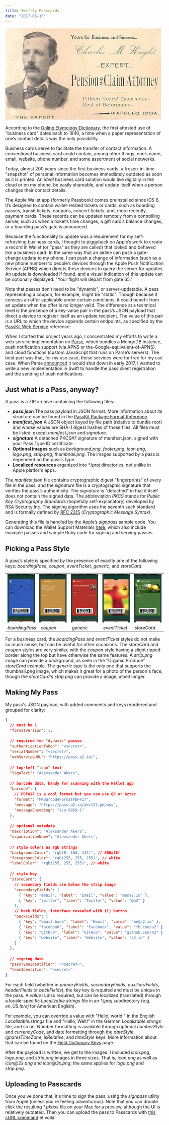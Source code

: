 ```yaml
---
title: Swiftly Passcards
date: "2017-05-15"
---
```


![A sepia-tone image of an old, tattered business card. It reads: Yours for Business and Success; Charles M. Wright, Expert Pension and Claim Attorney; Fifteen Years' Experience; Best of References; Wapello, Iowa](./business-card.jpeg)

According to the [Online Etymology Dictionary](http://etymonline.com/index.php?term=business), the first attested use of "business card" dates back to 1840, a time when a paper representation of one’s contact details was the only possibility.

Business cards serve to facilitate the transfer of contact information. A conventional business card could contain, among other things, one’s name, email, website, phone number, and some assortment of social networks.

Today, almost 200 years since the first business cards, a frozen-in-time "snapshot" of personal information becomes immediately outdated as soon as it is printed. An _ideal_ business card solution would live digitally in the cloud or on my phone, be easily shareable, and update itself when a person changes their contact details.

The Apple Wallet app (formerly Passbook) comes preinstalled since iOS 6. It’s designed to contain wallet-related tickets or cards, such as boarding passes, transit tickets, coupons, concert tickets, and, more recently, payment cards. These records can be updated remotely from a controlling server, such as when a ticket’s time changes, a gift card’s balance changes, or a boarding pass’s gate is announced.

Because the functionality to update was a requirement for my self-refreshing business cards, I thought to piggyback on Apple’s work to create a record in Wallet (or "pass" as they are called) that looked and behaved like a business card. In the same way that an airline can push a gate-change update to my phone, I can push a change of information (such as a new phone number) to people’s devices through the Apple Push Notification Service (APNS) which directs these devices to query the server for updates. An update is downloaded if found, and a visual indication of this update can be optionally displayed: "Your flight will depart from gate 65."

Note that passes don’t need to be "dynamic", or server-updatable. A pass representing a coupon, for example, might be "static". Though because it conveys an offer applicable under certain conditions, it could benefit from an update when the offer is no longer valid. The difference at a technical level is the presence of a key-value pair in the pass’s JSON payload that direct a device to register itself as an update recipient. The value of this pair is a URL to which the device appends certain endpoints, as specified by the [PassKit Web Service](https://developer.apple.com/library/content/documentation/PassKit/Reference/PassKit_WebService/WebService.html) reference.

When I started this project years ago, I concentrated my efforts to write a web service implementation on [Parse](https://github.com/a2/passcards-parse), which bundles a MongoDB instance, push notification support (via APNS or the-Google-equivalent-of-APNS), and cloud functions (custom JavaScript that runs on Parse’s servers). The best part was that, for my use case, these services were for free for my use case. When Parse [announced](http://blog.parse.com/announcements/moving-on/) it would shut down in early 2017, I wanted to write a new implementation in Swift to handle the pass client registration and the sending of push notifications.

## Just what _is_ a Pass, anyway?

A pass is a ZIP archive containing the following files:

* **_pass.json_** The pass payload in JSON format. More information about its structure can be found in the [PassKit Package Format Reference](https://developer.apple.com/library/content/documentation/UserExperience/Reference/PassKit_Bundle/Chapters/Introduction.html).
* **_manifest.json_** A JSON object keyed by file path (relative to bundle root) and whose values are SHA-1 digest hashes of those files. All files must be listed, except _manifest.json_ and _signature_.
* **_signature_** A detached PKCS#7 signature of manifest.json, signed with your Pass Type ID certificate.
* **Optional images** such as _background.png_, _footer.png_, _icon.png_, _logo.png_, _strip.png_, _thumbnail.png_. The images supported by a pass is dependent on the pass’s type.
* **Localized resources** organized into _\*.lproj_ directories, not unlike in Apple platform apps.

The _manifest.json_ file contains cryptographic digest "fingerprints" of every file in the pass, and the _signature_ file is a cryptographic signature that verifies the pass’s authenticity. The _signature_ is "detached" in that it itself does not contain the signed data. The abbreviation _PKCS_ stands for _Public Key Cryptography Standards_ (hopefully self-explanatory) developed by RSA Security Inc. The signing algorithm uses the seventh such standard and is formally defined by [RFC 2315](https://tools.ietf.org/html/rfc2315) (_Cryptographic Message Syntax_).

Generating this file is handled by the Apple’s _signpass_ sample code. You can download the Wallet Support Materials [here](https://developer.apple.com/services-account/download?path=/iOS/Wallet_Support_Materials/WalletCompanionFiles.zip), which also include example passes and sample Ruby code for signing and serving passes.

## Picking a Pass Style

A pass’s style is specified by the presence of exactly one of the following keys: _boardingPass_, _coupon_, _eventTicket_, _generic_, and _storeCard_.

<table>
  <tr style="display: flex">
    <td style="flex: 1"><img alt="" src="./boarding-pass.png"/></td>
    <td style="flex: 1"><img alt="" src="./coupon.png"/></td>
    <td style="flex: 1"><img alt="" src="./generic.png"/></td>
    <td style="flex: 1"><img alt="" src="./event-ticket.png"/></td>
    <td style="flex: 1"><img alt="" src="./store-card.png"/></td>
  </tr>
  <tr style="display: flex">
    <td style="flex: 1"><i>boardingPass</i></td>
    <td style="flex: 1"><i>coupon</i></td>
    <td style="flex: 1"><i>generic</i></td>
    <td style="flex: 1"><i>eventTicket</i></td>
    <td style="flex: 1"><i>storeCard</i></td>
  </tr>
</table>

For a business card, the _boardingPass_ and _eventTicket_ styles do not make so much sense, but can be useful for other occasions. The _storeCard_ and _coupon_ styles are very similar, with the _coupon_ style having a slight ripped border along the top but have otherwise the same features. A _strip.png_ image can provide a background, as seen in the "Organic Produce" _storeCard_ example. The _generic_ type is the only one that supports the thumbnail.png image, which makes it great for a photo of the person's face, though the _storeCard_'s _strip.png_ can provide a image, albeit longer.

## Making My Pass

My pass's JSON payload, with added comments and keys reordered and grouped for clarity:

```json
{
  // must be 1
  "formatVersion": 1,

  // required for "dynamic" passes
  "authenticationToken": "<secret>",
  "serialNumber": "<secret>",
  "webServiceURL": "https://pass.a2.io/",

  // top-left "logo" text
  "logoText": "Alexsander Akers",

  // barcode data, handy for scanning with the Wallet app
  "barcode": {
    // PDF417 is a cool format but you can use QR or Aztec
    "format": "PKBarcodeFormatPDF417",
    "message": "https://pass.a2.io/abc123.pkpass",
    "messageEncoding": "iso-8859-1"
  },

  // optional metadata
  "description": "Alexsander Akers",
  "organizationName": "Alexsander Akers",

  // style colors as rgb strings
  "backgroundColor": "rgb(0, 168, 143)", // #00a88f
  "foregroundColor": "rgb(255, 255, 255)", // white
  "labelColor": "rgb(255, 255, 255)", // white

  // style key
  "storeCard": {
    // secondary fields are below the strip image
    "secondaryFields": [
      { "key": "email", "label": "Email", "value": "me@a2.io" },
      { "key": "twitter", "label": "Twitter", "value": "@a2" }
    ],
    // back fields, interface revealed with (i) button
    "backFields": [
      { "key": "email-back", "label": "Email", "value": "me@a2.io" },
      { "key": "facebook", "label": "Facebook", "value": "fb.com/a2" },
      { "key": "github", "label": "GitHub", "value": "github.com/a2" },
      { "key": "website", "label": "Website", "value": "a2.io" }
    ]
  },

  // signing data
  "passTypeIdentifier": "<secret>",
  "teamIdentifier": "<secret>"
}
```

For each field (whether in _primaryFields_, _secondaryFields_, _auxiliaryFields_, _headerFields_ or _backFields_), the _key_ key is required and must be unique in the pass. A _value_ is also required, but can be localized (translated) through a locale-specific _Localizable.strings_ file in an _\*.lproj_ subdirectory (e.g. _en_US.lproj_ for American English).

For example, you can override a value with "Hello, world!" in the English _Localizable.strings_ file and "Hallo, Welt!" in the German _Localizable.strings_ file, and so on. Number formatting is available through optional _numberStyle_ and _currencyCode_, and date formatting through the _dateStyle_, _ignoresTimeZone_, _isRelative_, and _timeStyle_ keys. More information about that can be found on the [Field Dictionary Keys](https://developer.apple.com/library/content/documentation/UserExperience/Reference/PassKit_Bundle/Chapters/FieldDictionary.html#//apple_ref/doc/uid/TP40012026-CH4-SW1) page.

After the payload is written, we get to the images. I included _icon.png_, _logo.png_, and _strip.png_ images in three sizes. That is, _icon.png_ as well as _icon@2x.png_ and _icon@3x.png_; the same applies for _logo.png_ and _strip.png_.

## Uploading to Passcards

Once you've done that, it's time to sign the pass, using the _signpass_ utility from Apple (unless you're feeling adventurous). Note that you can double click the resulting _\*.pkass_ file on your Mac for a preview, although the UI is relatively outdated. Then you can upload the pass to Passcards with [this cURL command](https://github.com/a2/passcards-swift#uploading-a-pass) et voilà!
